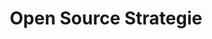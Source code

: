 ---
slug: "/grundlagen/oss-strategie"
title: "Open Source Strategie"
category: "Grundlagen"
sorting: 4
presentation: "https://onedrive.live.com/embed?cid=77FF6CBF13D23430&resid=77FF6CBF13D23430%21108889&authkey=AFGyc9RVejMyY6k&em=2&wdAr=1.7777777777777777"
sources:
    - title: 'I. Varley, G. Martin, J. Beda, S. Novotny, C. Aniszczyk, L. Faraone, J. Jagielski: "Setting an Open Source Strategy", aufgerufen am 06.05.2022'
      url: 'https://www.linuxfoundation.org/tools/setting-an-open-source-strategy/'
    - title: 'B. Weinberg: "The Essentials of Open Source Strategy and Governance", aufgerufen am 06.05.2022'
      url: 'https://web.archive.org/web/20170530155802/http://blog.blackducksoftware.com/the-essentials-of-open-source-strategy-and-governance/'
---